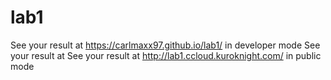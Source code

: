 # lab1
See your result at https://carlmaxx97.github.io/lab1/   in developer mode
See your result at See your result at http://lab1.ccloud.kuroknight.com/  in public mode
